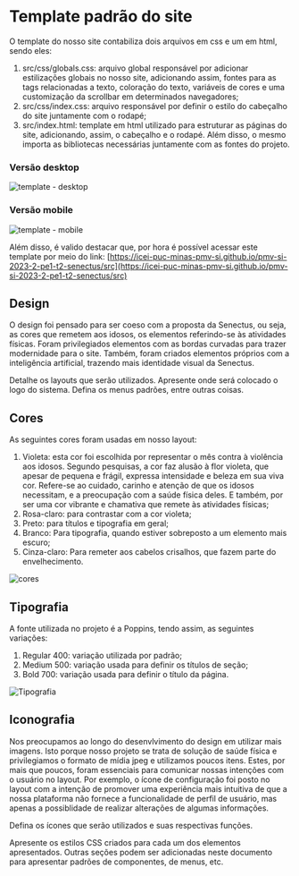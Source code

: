 # Template padrão do site

O template do nosso site contabiliza dois arquivos em css e um em html, sendo eles:
1. src/css/globals.css: arquivo global responsável por adicionar estilizações globais no nosso site, adicionando assim, fontes para as tags relacionadas a texto, coloração do texto, variáveis de cores e uma customização da scrollbar em determinados navegadores;
2. src/css/index.css: arquivo responsável por definir o estilo do cabeçalho do site juntamente com o rodapé;
3. src/index.html: template em html utilizado para estruturar as páginas do site, adicionando, assim, o cabeçalho e o rodapé. Além disso, o mesmo importa as bibliotecas necessárias juntamente com as fontes do projeto.

### Versão desktop
![template - desktop](https://github.com/ICEI-PUC-Minas-PMV-SI/pmv-si-2023-2-pe1-t2-senectus/assets/92616145/6f477bf6-14c9-4eeb-95fa-d462805e75cc)

### Versão mobile
![template - mobile](https://github.com/ICEI-PUC-Minas-PMV-SI/pmv-si-2023-2-pe1-t2-senectus/assets/92616145/8054c8c1-446d-4a0b-93e8-8357a2ef3372)

Além disso, é valido destacar que, por hora é possível acessar este template por meio do link: [https://icei-puc-minas-pmv-si.github.io/pmv-si-2023-2-pe1-t2-senectus/src](https://icei-puc-minas-pmv-si.github.io/pmv-si-2023-2-pe1-t2-senectus/src)

## Design

O design foi pensado para ser coeso com a proposta da Senectus, ou seja, as cores que remetem aos idosos, os elementos referindo-se às atividades físicas. Foram privilegiados elementos com as bordas curvadas para trazer modernidade para o site. Também, foram criados elementos próprios com a inteligência artificial, trazendo mais identidade visual da Senectus.

Detalhe os layouts que serão utilizados. Apresente onde será colocado o logo do sistema. Defina os menus padrões, entre outras coisas.


## Cores

As seguintes cores foram usadas em nosso layout:

1. Violeta: esta cor foi escolhida por representar o mês contra à violência aos idosos. Segundo pesquisas, a cor faz alusão à flor violeta, que apesar de pequena e frágil, expressa intensidade e beleza em sua viva cor. Refere-se ao cuidado, carinho e atenção de que os idosos necessitam, e a preocupação com a saúde física deles. E também, por ser uma cor vibrante e chamativa que remete às atividades físicas;
2. Rosa-claro: para contrastar com a cor violeta;
3. Preto: para títulos e tipografia em geral;
4. Branco: Para tipografia, quando estiver sobreposto a um elemento mais escuro;
5. Cinza-claro: Para remeter aos cabelos crisalhos, que fazem parte do envelhecimento.

![cores](https://github.com/ICEI-PUC-Minas-PMV-SI/pmv-si-2023-2-pe1-t2-senectus/assets/92616145/fc824bfa-80ae-443e-9900-d7a2e83330c5)

## Tipografia

A fonte utilizada no projeto é a Poppins, tendo assim, as seguintes variações:
1. Regular 400: variação utilizada por padrão;
2. Medium 500: variação usada para definir os títulos de seção;
3. Bold 700: variação usada para definir o título da página.

![Tipografia](https://github.com/ICEI-PUC-Minas-PMV-SI/pmv-si-2023-2-pe1-t2-senectus/assets/92616145/074cf4d4-81a3-4df6-8920-562de73142a6)


## Iconografia

Nos preocupamos ao longo do desenvlvimento do design em utilizar mais imagens. Isto porque nosso projeto se trata de solução de saúde física e privilegiamos o formato de mídia jpeg e utilizamos poucos itens. Estes, por mais que poucos, foram essenciais para comunicar nossas intenções com o usuário no layout. Por exemplo, o ícone de configuração foi posto no layout com a intenção de promover uma experiência mais intuitiva de que a nossa plataforma não fornece a funcionalidade de perfil de usuário, mas apenas a possiblidade de realizar alterações de algumas informações.

Defina os ícones que serão utilizados e suas respectivas funções.

Apresente os estilos CSS criados para cada um dos elementos apresentados.
Outras seções podem ser adicionadas neste documento para apresentar padrões de componentes, de menus, etc.
